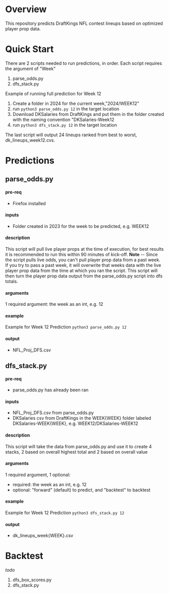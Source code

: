 # Overview
This repository predicts DraftKings NFL contest lineups based on optimized player prop data.

# Quick Start
There are 2 scripts needed to run predictions, in order. Each script requires the argument of "Week"
1. parse_odds.py
2. dfs_stack.py

Example of running full prediction for Week 12
1. Create a folder in 2024 for the current week,"2024/WEEK12"
2. run `python3 parse_odds.py 12` in the target location
3. Download DKSalaries from DraftKings and put them in the folder created with the naming convention "DKSalaries-Week12
4. run `python3 dfs_stack.py 12` in the target location

The last script will output 24 lineups ranked from best to worst, dk_lineups_week12.cvs.

# Predictions

## parse_odds.py

#### pre-req
- Firefox installed

#### inputs
- Folder created in 2023 for the week to be predicted, e.g. WEEK12

#### description
This script will pull live player props at the time of execution, for best results it is recommended to run this within 90 minutes of kick-off. **Note** -- Since the script pulls live odds, you can't pull player prop data from a past week. If you try to pass a past week, it will overwrite that weeks data with the live player prop data from the time at which you ran the script.
This script will then turn the player prop data output from the parse_odds.py script into dfs totals.

#### arguments
1 required argument: the week as an int, e.g. 12

#### example
Example for Week 12 Prediction
`python3 parse_odds.py 12`

#### output
- NFL_Proj_DFS.csv

## dfs_stack.py

#### pre-req
- parse_odds.py has already been ran

#### inputs
- NFL_Proj_DFS.csv from parse_odds.py
- DKSalaries csv from DraftKings in the WEEK{WEEK} folder labeled DKSalaries-WEEK{WEEK}, e.g. WEEK12/DKSalaries-WEEK12

#### description
This script will take the data from parse_odds.py and use it to create 4 stacks, 2 based on overall highest total and 2 based on overall value

#### arguments
1 required argument, 1 optional: 
- required: the week as an int, e.g. 12
- optional: "forward" (default) to predict, and "backtest" to backtest

#### example
Example for Week 12 Prediction
`python3 dfs_stack.py 12`

#### output
- dk_lineups_week{WEEK}.csv


# Backtest
_todo_

1. dfs_box_scores.py
2. dfs_stack.py
